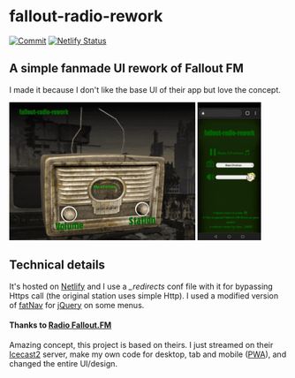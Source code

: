 # fallout-radio-rework
[![Commit](https://img.shields.io/github/last-commit/valsan-azerty-boi/fallout-radio-rework.svg)](https://github.com/valsan-azerty-boi/fallout-radio-rework/commits/master)
[![Netlify Status](https://api.netlify.com/api/v1/badges/f99b95d4-86cd-4852-bff5-39ae91e191bf/deploy-status)](https://app.netlify.com/sites/fallout-radio-rework/deploys)

## A simple fanmade UI rework of Fallout FM
I made it because I don't like the base UI of their app but love the concept.

<img src="img/pc-tab-readme.gif" height="250" /> <img src="img/mobile-pwa-readme.gif" height="250" />

##  Technical details
It's hosted on [Netlify](https://www.netlify.com/) and I use a <em>_redirects</em> conf file with it for bypassing Https call (the original station uses simple Http).
I used a modified version of [fatNav](https://github.com/Glitchbone/jquery-fatNav) for [jQuery](https://jquery.com/) on some menus.
#### Thanks to [Radio Fallout.FM](http://www.fallout.fm/)
Amazing concept, this project is based on theirs.
I just streamed on their [Icecast2](http://fallout.fm:8000/) server, make my own code for desktop, tab and mobile ([PWA](https://en.wikipedia.org/wiki/Progressive_web_app)), and changed the entire UI/design.
